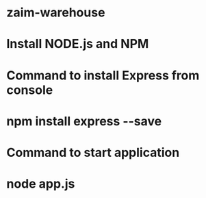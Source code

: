 # zaim-warehouse
#
# Install NODE.js and NPM
#
# Command to install Express from console
# npm install express --save
# 
# Command to start application
# node app.js